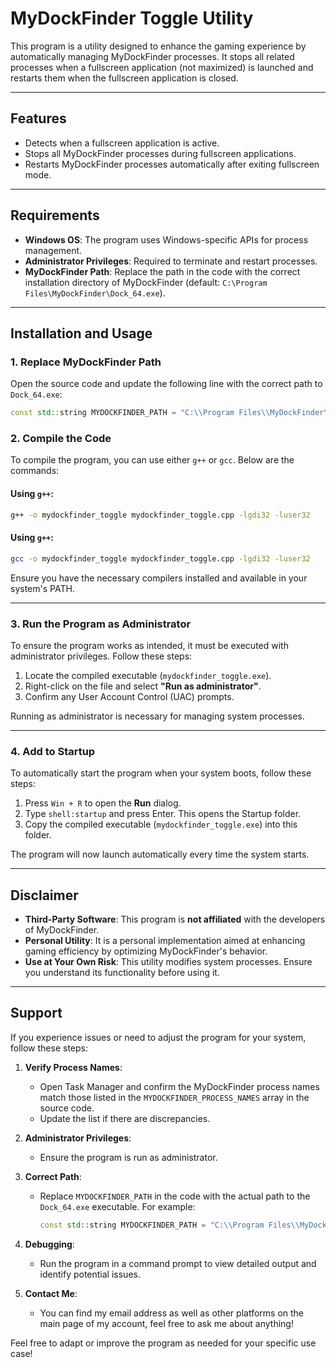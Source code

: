 # MyDockFinder Toggle Utility

This program is a utility designed to enhance the gaming experience by automatically managing MyDockFinder processes. It stops all related processes when a fullscreen application (not maximized) is launched and restarts them when the fullscreen application is closed.

---

## Features
- Detects when a fullscreen application is active.
- Stops all MyDockFinder processes during fullscreen applications.
- Restarts MyDockFinder processes automatically after exiting fullscreen mode.

---

## Requirements
- **Windows OS**: The program uses Windows-specific APIs for process management.
- **Administrator Privileges**: Required to terminate and restart processes.
- **MyDockFinder Path**: Replace the path in the code with the correct installation directory of MyDockFinder (default: `C:\Program Files\MyDockFinder\Dock_64.exe`).

---

## Installation and Usage

### 1. Replace MyDockFinder Path
Open the source code and update the following line with the correct path to `Dock_64.exe`:
```cpp
const std::string MYDOCKFINDER_PATH = "C:\\Program Files\\MyDockFinder\\Dock_64.exe";
```

### 2. Compile the Code
To compile the program, you can use either `g++` or `gcc`. Below are the commands:

#### Using `g++`:
```bash
g++ -o mydockfinder_toggle mydockfinder_toggle.cpp -lgdi32 -luser32
```
#### Using `g++`:
```bash
gcc -o mydockfinder_toggle mydockfinder_toggle.cpp -lgdi32 -luser32
```

Ensure you have the necessary compilers installed and available in your system's PATH.

---

### 3. Run the Program as Administrator
To ensure the program works as intended, it must be executed with administrator privileges. Follow these steps:

1. Locate the compiled executable (`mydockfinder_toggle.exe`).
2. Right-click on the file and select **"Run as administrator"**.
3. Confirm any User Account Control (UAC) prompts.

Running as administrator is necessary for managing system processes.

---

### 4. Add to Startup
To automatically start the program when your system boots, follow these steps:

1. Press `Win + R` to open the **Run** dialog.
2. Type `shell:startup` and press Enter. This opens the Startup folder.
3. Copy the compiled executable (`mydockfinder_toggle.exe`) into this folder.

The program will now launch automatically every time the system starts.

---

## Disclaimer
- **Third-Party Software**: This program is **not affiliated** with the developers of MyDockFinder.
- **Personal Utility**: It is a personal implementation aimed at enhancing gaming efficiency by optimizing MyDockFinder's behavior.
- **Use at Your Own Risk**: This utility modifies system processes. Ensure you understand its functionality before using it.

---

## Support
If you experience issues or need to adjust the program for your system, follow these steps:

1. **Verify Process Names**:
   - Open Task Manager and confirm the MyDockFinder process names match those listed in the `MYDOCKFINDER_PROCESS_NAMES` array in the source code.
   - Update the list if there are discrepancies.

2. **Administrator Privileges**:
   - Ensure the program is run as administrator.

3. **Correct Path**:
   - Replace `MYDOCKFINDER_PATH` in the code with the actual path to the `Dock_64.exe` executable. For example:
     ```cpp
     const std::string MYDOCKFINDER_PATH = "C:\\Program Files\\MyDockFinder\\Dock_64.exe";
     ```

4. **Debugging**:
   - Run the program in a command prompt to view detailed output and identify potential issues.

5. **Contact Me**:
   - You can find my email address as well as other platforms on the main page of my account, feel free to ask me about anything!


Feel free to adapt or improve the program as needed for your specific use case!
